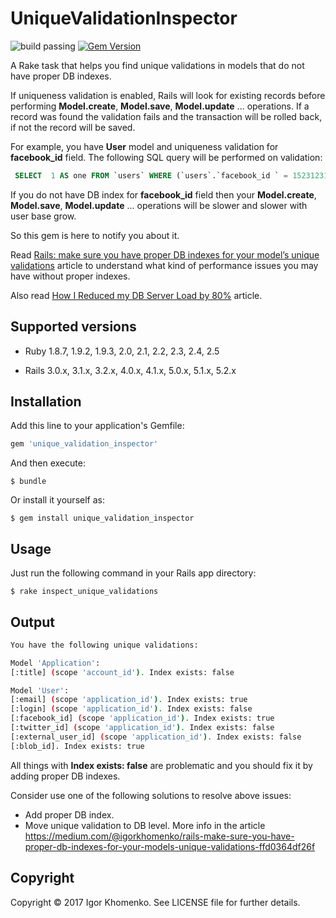 # UniqueValidationInspector

![build passing](https://travis-ci.org/soulfly/unique_validation_inspector.svg?branch=master)
[![Gem Version](https://badge.fury.io/rb/unique_validation_inspector.svg)](https://badge.fury.io/rb/unique_validation_inspector)

A Rake task that helps you find unique validations in models that do not have proper DB indexes.

If uniqueness validation is enabled, Rails will look for existing records before performing **Model.create**, **Model.save**, **Model.update** ... operations. If a record was found the validation fails and the transaction will be rolled back, if not the record will be saved.

For example, you have **User** model and uniqueness validation for **facebook_id** field. The following SQL query will be performed on validation:

```sql
 SELECT  1 AS one FROM `users` WHERE (`users`.`facebook_id ` = 1523123128921623) LIMIT 1
```
If you do not have DB index for **facebook_id** field then your **Model.create**, **Model.save**, **Model.update** ... operations will be slower and slower with user base grow.

So this gem is here to notify you about it.

Read [Rails: make sure you have proper DB indexes for your model’s unique validations](https://medium.com/@igorkhomenko/rails-make-sure-you-have-proper-db-indexes-for-your-models-unique-validations-ffd0364df26f) article to understand what kind of performance issues you may have without proper indexes.

Also read [How I Reduced my DB Server Load by 80%](https://schneems.com/2017/07/18/how-i-reduced-my-db-server-load-by-80/) article.

## Supported versions
* Ruby 1.8.7, 1.9.2, 1.9.3, 2.0, 2.1, 2.2, 2.3, 2.4, 2.5

* Rails 3.0.x, 3.1.x, 3.2.x, 4.0.x, 4.1.x, 5.0.x, 5.1.x, 5.2.x

## Installation

Add this line to your application's Gemfile:

```ruby
gem 'unique_validation_inspector'
```

And then execute:

    $ bundle

Or install it yourself as:

    $ gem install unique_validation_inspector

## Usage

Just run the following command in your Rails app directory:

    $ rake inspect_unique_validations

## Output

```bash
You have the following unique validations:

Model 'Application':
[:title] (scope 'account_id'). Index exists: false

Model 'User':
[:email] (scope 'application_id'). Index exists: true
[:login] (scope 'application_id'). Index exists: false
[:facebook_id] (scope 'application_id'). Index exists: true
[:twitter_id] (scope 'application_id'). Index exists: false
[:external_user_id] (scope 'application_id'). Index exists: false
[:blob_id]. Index exists: true
```
All things with **Index exists: false** are problematic and you should fix it by adding proper DB indexes.

Consider use one of the following solutions to resolve above issues:
* Add proper DB index.
* Move unique validation to DB level.
More info in the article https://medium.com/@igorkhomenko/rails-make-sure-you-have-proper-db-indexes-for-your-models-unique-validations-ffd0364df26f

## Copyright

Copyright © 2017 Igor Khomenko. See LICENSE file for further details.
